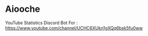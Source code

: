 # Aiooche
YouTube Statistics Discord Bot For : https://www.youtube.com/channel/UCHC6XUkn1gXQq6bsk5fu0ww
